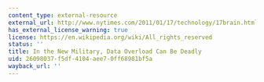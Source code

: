 ```yaml
---
content_type: external-resource
external_url: http://www.nytimes.com/2011/01/17/technology/17brain.html?pagewanted=all
has_external_license_warning: true
license: https://en.wikipedia.org/wiki/All_rights_reserved
status: ''
title: In the New Military, Data Overload Can Be Deadly
uid: 26098037-f5df-4104-aee7-0ff68981bf5a
wayback_url: ''
---
```

